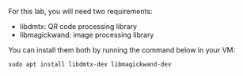For this lab, you will need two requirements:

* libdmtx: QR code processing library
* libmagickwand: image processing library

You can install them both by running the command below in your VM:

```
sudo apt install libdmtx-dev libmagickwand-dev
```
